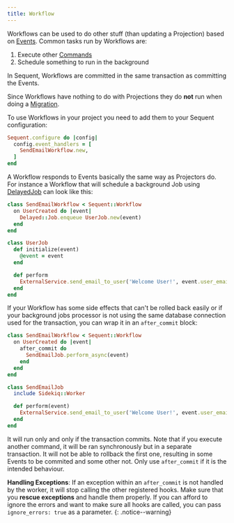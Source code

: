 ```yaml
---
title: Workflow
---
```


Workflows can be used to do other stuff (than updating a Projection) based on [Events](event.html). Common
tasks run by Workflows are:

1. Execute other [Commands](command.html)
2. Schedule something to run in the background

In Sequent, Workflows are committed in the same transaction as committing the Events.

Since Workflows have nothing to do with Projections they do **not** run when doing a [Migration](migrations.html).

To use Workflows in your project you need to add them to your Sequent configuration:

```ruby
Sequent.configure do |config|
  config.event_handlers = [
    SendEmailWorkflow.new,
  ]
end
```

A Workflow responds to Events basically the same way as Projectors do. For instance a Workflow
that will schedule a background Job using [DelayedJob](https://github.com/collectiveidea/delayed_job)
can look like this:

```ruby
class SendEmailWorkflow < Sequent::Workflow
  on UserCreated do |event|
    Delayed::Job.enqueue UserJob.new(event)
  end
end

class UserJob
  def initialize(event)
    @event = event
  end

  def perform
    ExternalService.send_email_to_user('Welcome User!', event.user_email_address)
  end
end
```

If your Workflow has some side effects that can't be rolled back easily or if your background jobs processor
is not using the same database connection used for the transaction, you can wrap it in an `after_commit` block:

```ruby
class SendEmailWorkflow < Sequent::Workflow
  on UserCreated do |event|
    after_commit do
      SendEmailJob.perform_async(event)
    end
  end
end

class SendEmailJob
  include Sidekiq::Worker

  def perform(event)
    ExternalService.send_email_to_user('Welcome User!', event.user_email_address)
  end
end
```

It will run only and only if the transaction commits. Note that if you execute another command, it will be ran
synchronously but in a separate transaction. It will not be able to rollback the first one, resulting in some
Events to be commited and some other not. Only use `after_commit` if it is the intended behaviour.

**Handling Exceptions**: If an exception within an `after_commit` is not handled by the worker, it will stop
calling the other registered hooks. Make sure that you **rescue exceptions** and handle them properly. If you can
afford to ignore the errors and want to make sure all hooks are called, you can pass `ignore_errors: true` as a parameter.
{: .notice--warning}
